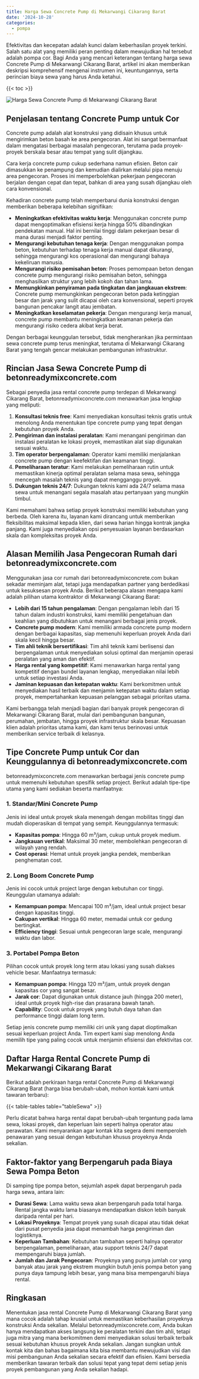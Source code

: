 ```yaml
---
title: Harga Sewa Concrete Pump di Mekarwangi Cikarang Barat
date: '2024-10-28'
categories:
  - pompa
---
```


Efektivitas dan kecepatan adalah kunci dalam keberhasilan proyek terkini. Salah satu alat yang memiliki peran penting dalam mewujudkan hal tersebut adalah pompa cor. Bagi Anda yang mencari keterangan tentang harga sewa Concrete Pump di Mekarwangi Cikarang Barat, artikel ini akan memberikan deskripsi komprehensif mengenai instrumen ini, keuntungannya, serta perincian biaya sewa yang harus Anda ketahui.

{{< toc >}}

![Harga Sewa Concrete Pump di Mekarwangi Cikarang Barat](https://betoncor8.github.io/pump/concrete-pump%20(29).png)

## Penjelasan tentang Concrete Pump untuk Cor

Concrete pump adalah alat konstruksi yang didisain khusus untuk mengirimkan beton basah ke area pengecoran. Alat ini sangat bermanfaat dalam mengatasi berbagai masalah pengecoran, terutama pada proyek-proyek berskala besar atau tempat yang sulit dijangkau.

Cara kerja concrete pump cukup sederhana namun efisien. Beton cair dimasukkan ke penampung dan kemudian dialirkan melalui pipa menuju area pengecoran. Proses ini memperbolehkan pekerjaan pengecoran berjalan dengan cepat dan tepat, bahkan di area yang susah dijangkau oleh cara konvensional.

Kehadiran concrete pump telah memperbarui dunia konstruksi dengan memberikan beberapa kelebihan signifikan:

- **Meningkatkan efektivitas waktu kerja**: Menggunakan concrete pump dapat mengoptimalkan efisiensi kerja hingga 50% dibandingkan pendekatan manual. Hal ini bernilai tinggi dalam pekerjaan besar di mana durasi menjadi faktor penting.
- **Mengurangi kebutuhan tenaga kerja**: Dengan menggunakan pompa beton, kebutuhan terhadap tenaga kerja manual dapat dikurangi, sehingga mengurangi kos operasional dan mengurangi bahaya kekeliruan manusia.
- **Mengurangi risiko pemisahan beton**: Proses pemompaan beton dengan concrete pump mengurangi risiko pemisahan beton, sehingga menghasilkan struktur yang lebih kokoh dan tahan lama.
- **Memungkinkan penyiraman pada tingkatan dan jangkauan ekstrem**: Concrete pump memungkinkan pengecoran beton pada ketinggian besar dan jarak yang sulit dicapai oleh cara konvensional, seperti proyek bangunan pencakar langit atau jembatan.
- **Meningkatkan keselamatan pekerja**: Dengan mengurangi kerja manual, concrete pump membantu meningkatkan keamanan pekerja dan mengurangi risiko cedera akibat kerja berat.

Dengan berbagai keunggulan tersebut, tidak mengherankan jika permintaan sewa concrete pump terus meningkat, terutama di Mekarwangi Cikarang Barat yang tengah gencar melakukan pembangunan infrastruktur.

## Rincian Jasa Sewa Concrete Pump di betonreadymixconcrete.com

Sebagai penyedia jasa rental concrete pump terdepan di Mekarwangi Cikarang Barat, betonreadymixconcrete.com menawarkan jasa lengkap yang meliputi:

1. **Konsultasi teknis free**: Kami menyediakan konsultasi teknis gratis untuk menolong Anda menentukan tipe concrete pump yang tepat dengan kebutuhan proyek Anda.
2. **Pengiriman dan instalasi peralatan**: Kami menangani pengiriman dan instalasi peralatan ke lokasi proyek, memastikan alat siap digunakan sesuai waktu.
3. **Tim operator berpengalaman**: Operator kami memiliki menjalankan concrete pump dengan keefektifan dan keamanan tinggi.
4. **Pemeliharaan teratur**: Kami melakukan pemeliharaan rutin untuk memastikan kinerja optimal peralatan selama masa sewa, sehingga mencegah masalah teknis yang dapat mengganggu proyek.
5. **Dukungan teknis 24/7**: Dukungan teknis kami ada 24/7 selama masa sewa untuk menangani segala masalah atau pertanyaan yang mungkin timbul.

Kami memahami bahwa setiap proyek konstruksi memiliki kebutuhan yang berbeda. Oleh karena itu, layanan kami dirancang untuk memberikan fleksibilitas maksimal kepada klien, dari sewa harian hingga kontrak jangka panjang. Kami juga menyediakan opsi penyesuaian layanan berdasarkan skala dan kompleksitas proyek Anda.

## Alasan Memilih Jasa Pengecoran Rumah dari betonreadymixconcrete.com

Menggunakan jasa cor rumah dari betonreadymixconcrete.com bukan sekadar meminjam alat, tetapi juga mendapatkan partner yang berdedikasi untuk kesuksesan proyek Anda. Berikut beberapa alasan mengapa kami adalah pilihan utama kontraktor di Mekarwangi Cikarang Barat:

- **Lebih dari 15 tahun pengalaman**: Dengan pengalaman lebih dari 15 tahun dalam industri konstruksi, kami memiliki pengetahuan dan keahlian yang dibutuhkan untuk menangani berbagai jenis proyek.
- **Concrete pump modern**: Kami memiliki armada concrete pump modern dengan berbagai kapasitas, siap memenuhi keperluan proyek Anda dari skala kecil hingga besar.
- **Tim ahli teknik bersertifikasi**: Tim ahli teknik kami berlisensi dan berpengalaman untuk menyediakan solusi optimal dan menjamin operasi peralatan yang aman dan efektif.
- **Harga rental yang kompetitif**: Kami menawarkan harga rental yang kompetitif dengan bundel layanan lengkap, menyediakan nilai lebih untuk setiap investasi Anda.
- **Jaminan kepuasan dan ketepatan waktu**: Kami berkomitmen untuk menyediakan hasil terbaik dan menjamin ketepatan waktu dalam setiap proyek, mempertahankan kepuasan pelanggan sebagai prioritas utama.

Kami berbangga telah menjadi bagian dari banyak proyek pengecoran di Mekarwangi Cikarang Barat, mulai dari pembangunan bangunan, perumahan, jembatan, hingga proyek infrastruktur skala besar. Kepuasan klien adalah prioritas utama kami, dan kami terus berinovasi untuk memberikan service terbaik di kelasnya.

## Tipe Concrete Pump untuk Cor dan Keunggulannya di betonreadymixconcrete.com

betonreadymixconcrete.com menawarkan berbagai jenis concrete pump untuk memenuhi kebutuhan spesifik setiap project. Berikut adalah tipe-tipe utama yang kami sediakan beserta manfaatnya:

### 1\. Standar/Mini Concrete Pump

Jenis ini ideal untuk proyek skala menengah dengan mobilitas tinggi dan mudah dioperasikan di tempat yang sempit. Keunggulannya termasuk:

- **Kapasitas pompa**: Hingga 60 m³/jam, cukup untuk proyek medium.
- **Jangkauan vertikal**: Maksimal 30 meter, membolehkan pengecoran di wilayah yang rendah.
- **Cost operasi**: Hemat untuk proyek jangka pendek, memberikan penghematan cost.

### 2\. Long Boom Concrete Pump

Jenis ini cocok untuk project large dengan kebutuhan cor tinggi. Keunggulan utamanya adalah:

- **Kemampuan pompa**: Mencapai 100 m³/jam, ideal untuk project besar dengan kapasitas tinggi.
- **Cakupan vertikal**: Hingga 60 meter, memadai untuk cor gedung bertingkat.
- **Efficiency tinggi**: Sesuai untuk pengecoran large scale, mengurangi waktu dan labor.

### 3\. Portabel Pompa Beton

Pilihan cocok untuk proyek long term atau lokasi yang susah diakses vehicle besar. Manfaatnya termasuk:

- **Kemampuan pompa**: Hingga 120 m³/jam, untuk proyek dengan kapasitas cor yang sangat besar.
- **Jarak cor**: Dapat digunakan untuk distance jauh (hingga 200 meter), ideal untuk proyek high-rise dan prasarana bawah tanah.
- **Capability**: Cocok untuk proyek yang butuh daya tahan dan performance tinggi dalam long term.

Setiap jenis concrete pump memiliki ciri unik yang dapat dioptimalkan sesuai keperluan project Anda. Tim expert kami siap menolong Anda memilih tipe yang paling cocok untuk menjamin efisiensi dan efektivitas cor.

## Daftar Harga Rental Concrete Pump di Mekarwangi Cikarang Barat

Berikut adalah perkiraan harga rental Concrete Pump di Mekarwangi Cikarang Barat (harga bisa berubah-ubah, mohon kontak kami untuk tawaran terbaru):

{{< table-tables table="tableSewa" >}}

Perlu dicatat bahwa harga rental dapat berubah-ubah tergantung pada lama sewa, lokasi proyek, dan keperluan lain seperti halnya operator atau perawatan. Kami menyarankan agar kontak kita segera demi memperoleh penawaran yang sesuai dengan kebutuhan khusus proyeknya Anda sekalian.

## Faktor-faktor yang Berpengaruh pada Biaya Sewa Pompa Beton

Di samping tipe pompa beton, sejumlah aspek dapat berpengaruh pada harga sewa, antara lain:

- **Durasi Sewa**: Lama waktu sewa akan berpengaruh pada total harga. Rental jangka waktu lama biasanya mendapatkan diskon lebih banyak daripada rental per hari.
- **Lokasi Proyeknya**: Tempat proyek yang susah dicapai atau tidak dekat dari pusat penyedia jasa dapat menambah harga pengiriman dan logistiknya.
- **Keperluan Tambahan**: Kebutuhan tambahan seperti halnya operator berpengalaman, pemeliharaan, atau support teknis 24/7 dapat mempengaruhi biaya jumlah.
- **Jumlah dan Jarak Pengecoran**: Proyeknya yang punya jumlah cor yang banyak atau jarak yang ekstrem mungkin butuh jenis pompa beton yang punya daya tampung lebih besar, yang mana bisa mempengaruhi biaya rental.

## Ringkasan

Menentukan jasa rental Concrete Pump di Mekarwangi Cikarang Barat yang mana cocok adalah tahap krusial untuk memastikan keberhasilan proyeknya konstruksi Anda sekalian. Melalui betonreadymixconcrete.com, Anda bukan hanya mendapatkan akses langsung ke peralatan terkini dan tim ahli, tetapi juga mitra yang mana berkomitmen demi menyediakan solusi terbaik terbaik sesuai kebutuhan khusus proyek Anda sekalian. Jangan sungkan untuk kontak kita dan bahas bagaimana kita bisa membantu mewujudkan visi dan misi pembangunan Anda sekalian secara efektif dan efisien. Kami bersedia memberikan tawaran terbaik dan solusi tepat yang tepat demi setiap jenis proyek pembangunan yang Anda sekalian hadapi.
